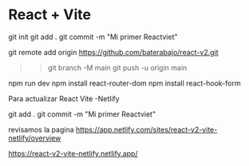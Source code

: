 # React + Vite


git init
git add .
git commit -m "Mi primer Reactviet"

git remote add origin https://github.com/baterabajo/react-v2.git
>> git branch -M main
>> git push -u origin main


npm run dev
 npm install react-router-dom
npm install react-hook-form

Para actualizar React Vite -Netlify

git add .
git commit -m "Mi primer Reactviet"

revisamos la pagina https://app.netlify.com/sites/react-v2-vite-netlify/overview

https://react-v2-vite-netlify.netlify.app/


